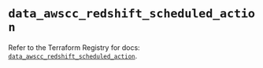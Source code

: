 # `data_awscc_redshift_scheduled_action`

Refer to the Terraform Registry for docs: [`data_awscc_redshift_scheduled_action`](https://registry.terraform.io/providers/hashicorp/awscc/0.70.0/docs/data-sources/redshift_scheduled_action).
